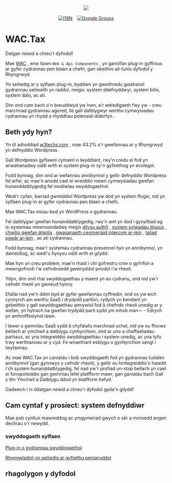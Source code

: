 <p align="center"><a href="https://wac.tax"><img src="https://cdn.jsdelivr.net/gh/wactax/img/logo.svg"/></a></p><p align="center"><a href="https://github.com/wactax/wac.tax/blob/main/doc/README.md#readme"><img alt="I18N" src="https://cdn.jsdelivr.net/gh/wactax/img/t.svg"/></a>　<a href="https://groups.google.com/u/2/g/wactax"><img alt="Google Groups" src="https://cdn.jsdelivr.net/gh/wactax/img/g-groups.svg"/></a></p>

# WAC.Tax

Datgan newid a chreu'r dyfodol!

Mae [WAC](https://wac.tax) , enw llawn `Web & Api Components` , yn ganolfan plug-in gyffrous ar gyfer cydrannau pen blaen a chefn, gan obeithio ail-lunio dyfodol y Rhyngrwyd.

Yn seiliedig ar y sylfaen plug-in, byddwn yn gweithredu gwahanol gydrannau seilwaith yn raddol, megis: system ddefnyddwyr, system bilio, system dalu, ac ati.

Dim ond cam bach o'n breuddwyd yw hwn, a'r weledigaeth fwy yw - creu marchnad gydrannau agored, lle gall datblygwyr werthu cymwysiadau cydrannau yn rhydd a rhyddhau potensial diderfyn.

## Beth ydy hyn?

Yn ôl adroddiad [w3techs.com](https://w3techs.com/technologies/details/cm-wordpress) , mae 43.2% o'r gwefannau ar y Rhyngrwyd yn defnyddio Wordpress.

Gall Wordpress gyflawni cymaint o lwyddiant, rwy'n credu ei fod yn anwahanadwy oddi wrth ei system plug-in sy'n gyfoethog yn ecolegol.

Fodd bynnag, dim ond ar wefannau annibynnol y gellir defnyddio Wordpress fel arfer, ac mae'n anodd cael ei wreiddio mewn cymwysiadau gwefan hunanddatblygedig fel modiwlau swyddogaethol.

Wedi'r cyfan, bwriad gwreiddiol Wordpress yw dod yn system flogio, nid yn sylfaen plug-in ar gyfer cydrannau pen blaen a chefn.

Mae WAC.Tax eisiau bod yn WordPress o gydrannau.

Fel datblygwr gwefan hunanddatblygedig, rwy'n aml yn dod i gysylltiad ag is-systemau mewnosodadwy megis [dilysu auth0](https://auth0.com) , [system sylwadau disqus](https://disqus.com) , [chwilio gwefan algolia](https://www.algolia.com) , [gwasanaeth cwsmeriaid intercom ar-lein](https://www.intercom.com) , [taliad sgwâr ar-lein](https://developer.squareup.com/docs/web-payments/overview) , ac ati cydrannau.

Fodd bynnag, mae'r systemau cydrannau presennol hyn yn annibynnol, yn dameidiog, ac wedi'u hynysu oddi wrth ei gilydd.

Mae hyn yn creu problem, mae'n rhaid i chi gofrestru criw o gyfrifon a mewngofnodi i'w cefndiroedd gweinyddol priodol i'w rheoli.

Ydyn, dim ond rhai swyddogaethau y maent yn eu cydranu, ond nid yw'r cefndir rheoli yn gwneud hynny.

Efallai nad yw’n ddim byd ar gyfer gwefannau cyffredin, ond os yw eich cynnyrch am werthu SaaS i drydydd partïon, rydych yn bendant yn gobeithio y gall swyddogaethau amrywiol fod â chefndir rheoli unedig ar y wefan, yn hytrach na gwefan trydydd parti sydd ym mhob man— - Edrych yn amhroffesiynol iawn.

I lawer o gwmnïau SaaS sydd â chyfalafu marchnad uchel, nid yw eu ffocws bellach ar ymchwil a datblygu cynhyrchion, ond ar uno a chaffaeliadau parhaus, ac yna integreiddio swyddogaethau i system unedig, ac yna tyfu trwy werthiannau ar y cyd. Fe wnaethant esblygu o gynhyrchion sengl i lwyfannau.

Ac mae WAC.Tax yn caniatáu i bob swyddogaeth fod yn gydrannau tudalen annibynnol (gan gynnwys y cefndir rheoli), y gellir eu hintegreiddio'n hawdd i'ch system hunanddatblygedig, fel nad yw'r profiad un-stop bellach yn cael ei fonopoleiddio gan gwmnïau lefel platfform mawr, gan ganiatáu bach Gall y tîm Ymchwil a Datblygu ddod yn blatfform hefyd.

Gadewch i ni ddatgan newid a chreu'r dyfodol gyda'n gilydd!

## Cam cyntaf y prosiect: system defnyddiwr

Mae pob cynllun mawreddog ac ymgymeriad gwych o sêr a moroedd angen dechrau o'r newydd.

### swyddogaeth sylfaen

[Plug-in o gydrannau swyddogaethol](./pkg.md)

[Rhyngwladoli yn seiliedig ar gyfieithu peirianyddol](./i18n.md)

## rhagolygon y dyfodol
